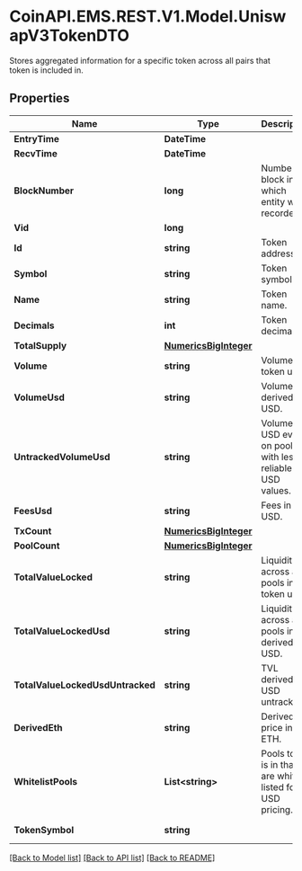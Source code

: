 # CoinAPI.EMS.REST.V1.Model.UniswapV3TokenDTO
Stores aggregated information for a specific token across all pairs that token is included in.

## Properties

Name | Type | Description | Notes
------------ | ------------- | ------------- | -------------
**EntryTime** | **DateTime** |  | [optional] 
**RecvTime** | **DateTime** |  | [optional] 
**BlockNumber** | **long** | Number of block in which entity was recorded. | [optional] 
**Vid** | **long** |  | [optional] 
**Id** | **string** | Token address. | [optional] 
**Symbol** | **string** | Token symbol. | [optional] 
**Name** | **string** | Token name. | [optional] 
**Decimals** | **int** | Token decimals. | [optional] 
**TotalSupply** | [**NumericsBigInteger**](NumericsBigInteger.md) |  | [optional] 
**Volume** | **string** | Volume in token units. | [optional] 
**VolumeUsd** | **string** | Volume in derived USD. | [optional] 
**UntrackedVolumeUsd** | **string** | Volume in USD even on pools with less reliable USD values. | [optional] 
**FeesUsd** | **string** | Fees in USD. | [optional] 
**TxCount** | [**NumericsBigInteger**](NumericsBigInteger.md) |  | [optional] 
**PoolCount** | [**NumericsBigInteger**](NumericsBigInteger.md) |  | [optional] 
**TotalValueLocked** | **string** | Liquidity across all pools in token units. | [optional] 
**TotalValueLockedUsd** | **string** | Liquidity across all pools in derived USD. | [optional] 
**TotalValueLockedUsdUntracked** | **string** | TVL derived in USD untracked. | [optional] 
**DerivedEth** | **string** | Derived price in ETH. | [optional] 
**WhitelistPools** | **List&lt;string&gt;** | Pools token is in that are white listed for USD pricing. | [optional] 
**TokenSymbol** | **string** |  | [optional] [readonly] 

[[Back to Model list]](../README.md#documentation-for-models) [[Back to API list]](../README.md#documentation-for-api-endpoints) [[Back to README]](../README.md)

